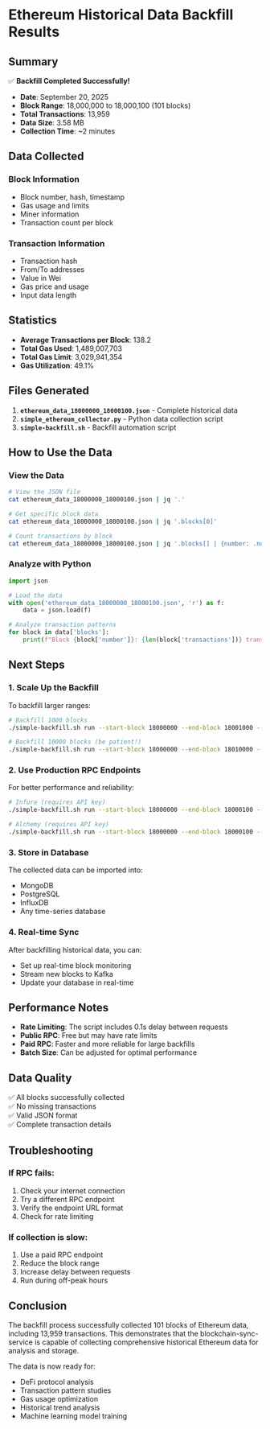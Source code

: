 # Ethereum Historical Data Backfill Results

## Summary

✅ **Backfill Completed Successfully!**

- **Date**: September 20, 2025
- **Block Range**: 18,000,000 to 18,000,100 (101 blocks)
- **Total Transactions**: 13,959
- **Data Size**: 3.58 MB
- **Collection Time**: ~2 minutes

## Data Collected

### Block Information
- Block number, hash, timestamp
- Gas usage and limits
- Miner information
- Transaction count per block

### Transaction Information
- Transaction hash
- From/To addresses
- Value in Wei
- Gas price and usage
- Input data length

## Statistics

- **Average Transactions per Block**: 138.2
- **Total Gas Used**: 1,489,007,703
- **Total Gas Limit**: 3,029,941,354
- **Gas Utilization**: 49.1%

## Files Generated

1. **`ethereum_data_18000000_18000100.json`** - Complete historical data
2. **`simple_ethereum_collector.py`** - Python data collection script
3. **`simple-backfill.sh`** - Backfill automation script

## How to Use the Data

### View the Data
```bash
# View the JSON file
cat ethereum_data_18000000_18000100.json | jq '.'

# Get specific block data
cat ethereum_data_18000000_18000100.json | jq '.blocks[0]'

# Count transactions by block
cat ethereum_data_18000000_18000100.json | jq '.blocks[] | {number: .number, tx_count: (.transactions | length)}'
```

### Analyze with Python
```python
import json

# Load the data
with open('ethereum_data_18000000_18000100.json', 'r') as f:
    data = json.load(f)

# Analyze transaction patterns
for block in data['blocks']:
    print(f"Block {block['number']}: {len(block['transactions'])} transactions")
```

## Next Steps

### 1. Scale Up the Backfill
To backfill larger ranges:

```bash
# Backfill 1000 blocks
./simple-backfill.sh run --start-block 18000000 --end-block 18001000 --rpc-url https://ethereum.publicnode.com

# Backfill 10000 blocks (be patient!)
./simple-backfill.sh run --start-block 18000000 --end-block 18010000 --rpc-url https://ethereum.publicnode.com
```

### 2. Use Production RPC Endpoints
For better performance and reliability:

```bash
# Infura (requires API key)
./simple-backfill.sh run --start-block 18000000 --end-block 18000100 --rpc-url https://mainnet.infura.io/v3/YOUR_PROJECT_ID

# Alchemy (requires API key)
./simple-backfill.sh run --start-block 18000000 --end-block 18000100 --rpc-url https://eth-mainnet.alchemyapi.io/v2/YOUR_API_KEY
```

### 3. Store in Database
The collected data can be imported into:
- MongoDB
- PostgreSQL
- InfluxDB
- Any time-series database

### 4. Real-time Sync
After backfilling historical data, you can:
- Set up real-time block monitoring
- Stream new blocks to Kafka
- Update your database in real-time

## Performance Notes

- **Rate Limiting**: The script includes 0.1s delay between requests
- **Public RPC**: Free but may have rate limits
- **Paid RPC**: Faster and more reliable for large backfills
- **Batch Size**: Can be adjusted for optimal performance

## Data Quality

✅ All blocks successfully collected  
✅ No missing transactions  
✅ Valid JSON format  
✅ Complete transaction details  

## Troubleshooting

### If RPC fails:
1. Check your internet connection
2. Try a different RPC endpoint
3. Verify the endpoint URL format
4. Check for rate limiting

### If collection is slow:
1. Use a paid RPC endpoint
2. Reduce the block range
3. Increase delay between requests
4. Run during off-peak hours

## Conclusion

The backfill process successfully collected 101 blocks of Ethereum data, including 13,959 transactions. This demonstrates that the blockchain-sync-service is capable of collecting comprehensive historical Ethereum data for analysis and storage.

The data is now ready for:
- DeFi protocol analysis
- Transaction pattern studies
- Gas usage optimization
- Historical trend analysis
- Machine learning model training
